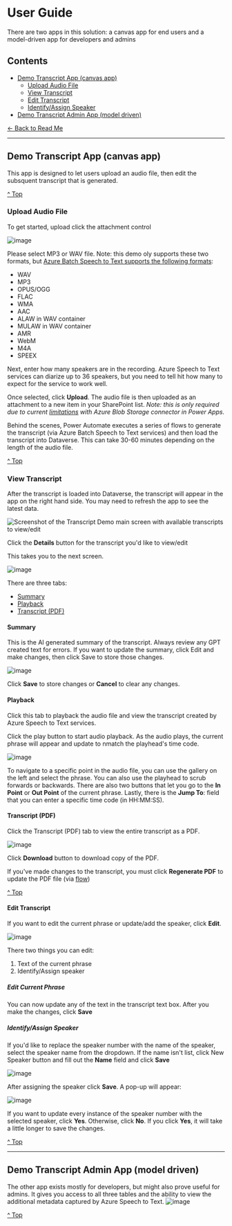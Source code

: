 # User Guide
There are two apps in this solution: a canvas app for end users and a model-driven app for developers and admins

## Contents
- [Demo Transcript App (canvas app)](#demo-transcript-app-canvas-app)
  - [Upload Audio File](#upload-audio-file)
  - [View Transcript](#view-transcript)
  - [Edit Transcript](#edit-transcript)
  - [Identify/Assign Speaker](#identify-assign-apeaker)
- [Demo Transcript Admin App (model driven)](#demo-transcript-admin-app-model-driven)


[← Back to Read Me](readme.md#contents)

***

## Demo Transcript App (canvas app)
This app is designed to let users upload an audio file, then edit the subsquent transcript that is generated.  

[^ Top](#contents)

### Upload Audio File
To get started, upload click the attachment control

![image](https://github.com/user-attachments/assets/acc8c6eb-48b8-46ce-8992-77817582fd2a)

Please select MP3 or WAV file.  Note: this demo oly supports these two formats, but [Azure Batch Speech to Text supports the following formats](https://learn.microsoft.com/en-us/azure/ai-services/speech-service/batch-transcription-audio-data?tabs=portal#supported-audio-formats-and-codecs):
- WAV
- MP3
- OPUS/OGG
- FLAC
- WMA
- AAC
- ALAW in WAV container
- MULAW in WAV container
- AMR
- WebM
- M4A
- SPEEX

Next, enter how many speakers are in the recording.  Azure Speech to Text services can diarize up to 36 speakers, but you need to tell hit how many to expect for the service to work well.  

Once selected, click **Upload**.  The audio file is then uploaded as an attachment to a new item in your SharePoint list.  *Note: this is only required due to current [limitations](#limitations) with Azure Blob Storage connector in Power Apps.*

Behind the scenes, Power Automate executes a series of flows to generate the transcript (via Azure Batch Speech to Text services) and then load the transcript into Dataverse. This can take 30-60 minutes depending on the length of the audio file. 

[^ Top](#contents)

### View Transcript
After the transcript is loaded into Dataverse, the transcript will appear in the app on the right hand side. You may need to refresh the app to see the latest data. 

![Screenshot of the Transcript Demo main screen with available transcripts to view/edit](https://github.com/user-attachments/assets/ef4f7de4-47b0-45db-a5b3-f5664fd1c383)

Click the **Details** button for the transcript you'd like to view/edit

This takes you to the next screen.  

![image](https://github.com/user-attachments/assets/feb2bc91-5aa1-41b3-a83a-0934e6d6e82b)

There are three tabs:
- [Summary](#summary)
- [Playback](#playback)
- [Transcript (PDF)](#transcript-pdf)

#### Summary

This is the AI generated summary of the transcript.  Always review any GPT created text for errors. If you want to update the summary, click Edit and make changes, then click Save to store those changes.

![image](https://github.com/user-attachments/assets/fc0baa2b-f751-4736-aa62-a79dec48048e)


Click **Save** to store changes or **Cancel** to clear any changes. 

#### Playback
Click this tab to playback the audio file and view the transcript created by Azure Speech to Text services.


Click the play button to start audio playback.  As the audio plays, the current phrase will appear and update to nmatch the playhead's time code.

![image](https://github.com/user-attachments/assets/c96cf728-4671-41b4-b82f-4851baf705f4)

To navigate to a specific point in the audio file, you can use the gallery on the left and select the phrase. You can also use the playhead to scrub forwards or backwards.  There are also two buttons that let you go to the **In Point** or **Out Point** of the current phrase. Lastly, there is the **Jump To**: field that you can enter a specific time code (in HH:MM:SS).  

#### Transcript (PDF)

Click the Transcript (PDF) tab to view the entire transcript as a PDF. 

![image](https://github.com/user-attachments/assets/db9f3016-17ff-4854-a98f-4d279afc2534)
 
Click **Download** button to download copy of the PDF.

If you've made changes to the transcript, you must click **Regenerate PDF** to update the PDF file (via [flow](developer-guide.md#pa---create-transcript-document))


[^ Top](#contents)

#### Edit Transcript
If you want to edit the current phrase or update/add the speaker, click **Edit**. 

![image](https://github.com/user-attachments/assets/e80d9a83-cae5-46e2-aa91-ec65e937a05d)

There two things you can edit:
1. Text of the current phrase
2. Identify/Assign speaker

##### Edit Current Phrase
You can now update any of the text in the transcript text box.  After you make the changes, click **Save**

##### Identify/Assign Speaker
If you'd like to replace the speaker number with the name of the speaker, select the speaker name from the dropdown.  If the name isn't list, click New Speaker button and fill out the **Name** field and click **Save**

![image](https://github.com/microsoft/Federal-Business-Applications/assets/12347531/7f3e495c-a2c9-429e-8e6a-e368373439a3)

After assigning the speaker click **Save**.  A pop-up will appear:

![image](https://github.com/microsoft/Federal-Business-Applications/assets/12347531/3fed044e-bdbd-4801-9165-21f19755fd37)

If you want to update every instance of the speaker number with the selected speaker, click **Yes**. Otherwise, click **No**. If you click **Yes**, it will take a little longer to save the changes.

[^ Top](#contents)
***

## Demo Transcript Admin App (model driven)

The other app exists mostly for developers, but might also prove useful for admins.  It gives you access to all three tables and the ability to view the additional metadata captured by Azure Speech to Text. 
![image](https://github.com/microsoft/Federal-Business-Applications/assets/12347531/c88bdb6f-4f18-45b9-b4cb-d8b0b4dd7560)

[^ Top](#contents)
